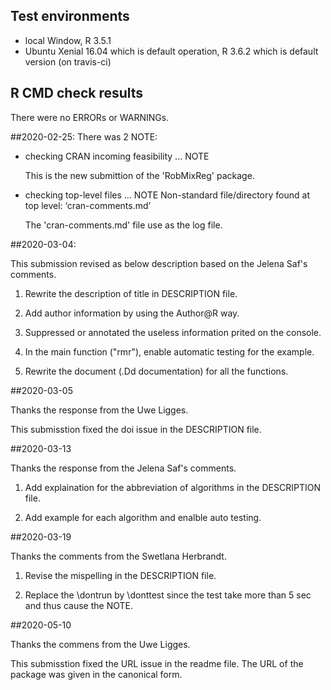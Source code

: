 ## Test environments
* local Window, R 3.5.1
* Ubuntu Xenial 16.04 which is default operation, R 3.6.2 which is default version (on travis-ci)


## R CMD check results
There were no ERRORs or WARNINGs. 



##2020-02-25:
There was 2 NOTE:

* checking CRAN incoming feasibility ... NOTE

  This is the new submittion of the 'RobMixReg' package.

* checking top-level files ... NOTE
Non-standard file/directory found at top level:
  ‘cran-comments.md’
  
  The 'cran-comments.md' file use as the log file. 


##2020-03-04:

This submission revised as below description based on the Jelena Saf's comments.

1. Rewrite the description of title in DESCRIPTION file.

2. Add author information by using the Author@R way.

3. Suppressed or annotated the useless information prited on the console.

4. In the main function ("rmr"), enable automatic testing for the example.

5. Rewrite the document (.Dd documentation) for all the functions.

##2020-03-05

Thanks the response from the Uwe Ligges.

This submisstion fixed the doi issue in the DESCRIPTION file.

##2020-03-13

Thanks the response from the Jelena Saf's comments.

1. Add explaination for the abbreviation of algorithms in the DESCRIPTION file.

2. Add example for each algorithm and enalble auto testing.


##2020-03-19

Thanks the comments from the Swetlana Herbrandt.

1. Revise the mispelling in the DESCRIPTION file.

2. Replace the \dontrun by \donttest since the test take more than 5 sec and thus cause the NOTE.


##2020-05-10

Thanks the commens from the Uwe Ligges.

This submisstion fixed the URL issue in the readme file. The URL of the package was given in the canonical form.

